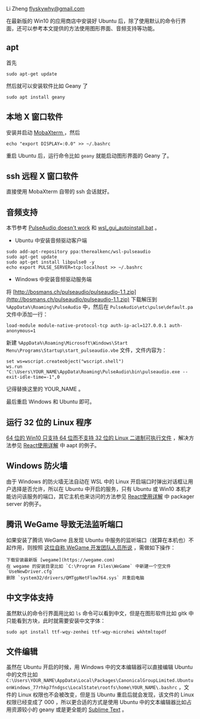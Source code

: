 Li Zheng <flyskywhy@gmail.com>

在最新版的 Win10 的应用商店中安装好 Ubuntu 后，除了使用默认的命令行界面，还可以参考本文提供的方法使用图形界面、音频支持等功能。

## apt
首先

    sudo apt-get update

然后就可以安装软件比如 Geany 了

    sudo apt install geany

## 本地 X 窗口软件
安装并启动 [MobaXterm ](http://mobaxterm.mobatek.net) ，然后

    echo "export DISPLAY=:0.0" >> ~/.bashrc

重启 Ubuntu 后，运行命令比如 `geany` 就能启动图形界面的 Geany 了。

## ssh 远程 X 窗口软件
直接使用 MobaXterm 自带的 ssh 会话就好。

## 音频支持
本节参考 [PulseAudio doesn't work](https://github.com/Microsoft/BashOnWindows/issues/486#issuecomment-235632914) 和 [wsl_gui_autoinstall.bat](https://github.com/aseering/wsl_gui_autoinstall/blob/master/wsl_gui_autoinstall.bat) 。
* Ubuntu 中安装音频驱动客户端
```
sudo add-apt-repository ppa:therealkenc/wsl-pulseaudio
sudo apt-get update
sudo apt-get install libpulse0 -y
echo export PULSE_SERVER=tcp:localhost >> ~/.bashrc
```
* Windows 中安装音频驱动服务端

将 [http://bosmans.ch/pulseaudio/pulseaudio-1.1.zip](http://bosmans.ch/pulseaudio/pulseaudio-1.1.zip) 下载解压到 `%AppData%\Roaming\PulseAudio` 中，然后在 `PulseAudio\etc\pulse\default.pa` 文件中添加一行：

    load-module module-native-protocol-tcp auth-ip-acl=127.0.0.1 auth-anonymous=1

新建 `%AppData%\Roaming\Microsoft\Windows\Start Menu\Programs\Startup\start_pulseaudio.vbe` 文件，文件内容为：

    set ws=wscript.createobject("wscript.shell")
    ws.run "C:\Users\YOUR_NAME\AppData\Roaming\PulseAudio\bin\pulseaudio.exe --exit-idle-time=-1",0

记得替换这里的 YOUR_NAME 。

最后重启 Windows 和 Ubuntu 即可。

## 运行 32 位的 Linux 程序
[64 位的 Win10 只支持 64 位而不支持 32 位的 Linux 二进制可执行文件](https://wpdev.uservoice.com/forums/266908-command-prompt-console-bash-on-ubuntu-on-windo/suggestions/13377507-please-add-32-bit-elf-support-to-the-kernel) ，解决方法参见 [React使用详解](../../Tool/编程语言/JavaScript/React使用详解.md) 中 aapt 的例子。

## Windows 防火墙
由于 Windows 的防火墙无法自动在 WSL 中的 Linux 开启端口时弹出对话框让用户选择是否允许，所以在 Ubuntu 中开启的服务，只有 Ubuntu 或 Win10 本机才能访问该服务的端口，其它主机也来访问的方法参见 [React使用详解](../../Tool/编程语言/JavaScript/React使用详解.md) 中 packager server 的例子。

## 腾讯 WeGame 导致无法监听端口
如果安装了腾讯 WeGame 且发现 Ubuntu 中服务的监听端口（就算在本机也）不起作用，则按照 [这位自称 WeGame 开发团队人员所说](https://github.com/Microsoft/WSL/issues/1554#issuecomment-356542961) ，需做如下操作：

    下载安装最新版 [wegame](https://wegame.com)
    在 wegame 的安装目录比如 `C:\Program Files\WeGame` 中新建一个空文件 `UseNewDriver.cfg`
    删除 `system32/drivers/QMTgpNetFlow764.sys` 并重启电脑

## 中文字体支持
虽然默认的命令行界面用比如 `ls` 命令可以看到中文，但是在图形软件比如 gitk 中只能看到方块，此时就需要安装中文字体：

    sudo apt install ttf-wqy-zenhei ttf-wqy-microhei wkhtmltopdf

## 文件编辑
虽然在 Ubuntu 开启的时候，用 Windows 中的文本编辑器可以直接编辑 Ubuntu 中的文件比如 `C:\Users\YOUR_NAME\AppData\Local\Packages\CanonicalGroupLimited.UbuntuonWindows_77rhkp7fndgsc\LocalState\rootfs\home\YOUR_NAME\.bashrc` ，文件的 Linux 权限也不会被改变，但是当 Ubuntu 重启后就会发现，该文件的 Linux 权限已经变成了 000 ，所以更合适的方式是使用 Ubuntu 中的文本编辑器比如占用资源较小的 geany 或是更全能的 [Sublime Text](../../Tool/文档编辑/SublimeText/SublimeText使用详解.md) 。
